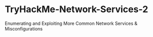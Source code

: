 # TryHackMe-Network-Services-2
Enumerating and Exploiting More Common Network Services &amp; Misconfigurations
